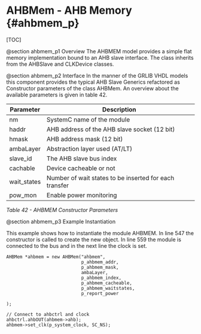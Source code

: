 AHBMem - AHB Memory {#ahbmem_p}
==================================
[TOC]

@section ahbmem_p1 Overview
The AHBMEM model provides a simple flat memory implementation bound to an AHB slave interface. 
The class inherits from the AHBSlave and CLKDevice classes.

@section ahbmem_p2 Interface
In the manner of the GRLIB VHDL models this component provides the typical AHB Slave Generics refactored as Constructor parameters of the class AHBMem. 
An overview about the available parameters is given in table 42.

Parameter   | Description
----------- | -----------
nm          | SystemC name of the module
haddr       | AHB address of the AHB slave socket (12 bit)
hmask       | AHB address mask (12 bit)
ambaLayer   | Abstraction layer used (AT/LT)
slave_id    | The AHB slave bus index
cachable    | Device cacheable or not
wait_states | Number of wait states to be inserted for each transfer
pow_mon     | Enable power monitoring
*Table 42 - AHBMEM Constructor Parameters*

@section ahbmem_p3 Example Instantiation

This example shows how to instantiate the module AHBMEM. 
In line 547 the constructor is called to create the new object. 
In line 559 the module is connected to the bus and in the next line the clock is set. 

~~~{.cpp}
AHBMem *ahbmem = new AHBMem("ahbmem",
                            p_ahbmem_addr,
                            p_ahbmem_mask,
                            ambaLayer,
                            p_ahbmem_index,
                            p_ahbmem_cacheable,
                            p_ahbmem_waitstates,
                            p_report_power

);

// Connect to ahbctrl and clock
ahbctrl.ahbOUT(ahbmem->ahb);
ahbmem->set_clk(p_system_clock, SC_NS);
~~~
